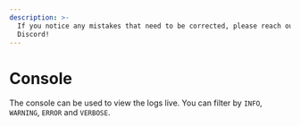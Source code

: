 ```yaml
---
description: >-
  If you notice any mistakes that need to be corrected, please reach out on
  Discord!
---
```


# Console

The console can be used to view the logs live. You can filter by `INFO`, `WARNING`, `ERROR` and `VERBOSE`.

